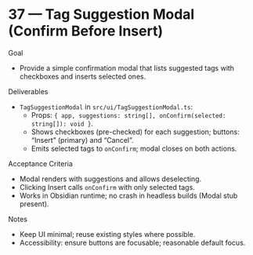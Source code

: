 # 37 — Tag Suggestion Modal (Confirm Before Insert)

Goal
- Provide a simple confirmation modal that lists suggested tags with checkboxes and inserts selected ones.

Deliverables
- `TagSuggestionModal` in `src/ui/TagSuggestionModal.ts`:
  - Props: `{ app, suggestions: string[], onConfirm(selected: string[]): void }`.
  - Shows checkboxes (pre-checked) for each suggestion; buttons: “Insert” (primary) and “Cancel”.
  - Emits selected tags to `onConfirm`; modal closes on both actions.

Acceptance Criteria
- Modal renders with suggestions and allows deselecting.
- Clicking Insert calls `onConfirm` with only selected tags.
- Works in Obsidian runtime; no crash in headless builds (Modal stub present).

Notes
- Keep UI minimal; reuse existing styles where possible.
- Accessibility: ensure buttons are focusable; reasonable default focus.

